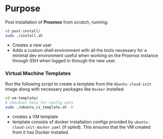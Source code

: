# Purpose

Post installation of **Proxmox** from scratch, running:

```bash
cd post-install/
sudo ./install.sh
```

- Creates a new user
- Adds a custom shell environment with all the tools necessary for a minimal dev environment useful when working on the Proxmox instance through SSH when logged in through the new user.

### Virtual Machine Templates

Run the following script to create a template from the `Ubuntu cloud-init` image along with necessary packages like `Docker` installed.

```bash
cd vm-template/
# checkout help for config opts
sudo ./ubuntu_ci_template.sh -h
```

- creates a VM template
- template consists of docker installation configs provided by `ubuntu-cloud-init-docker.yaml` (if opted). This ensures that the VM created from it has Docker installed.
